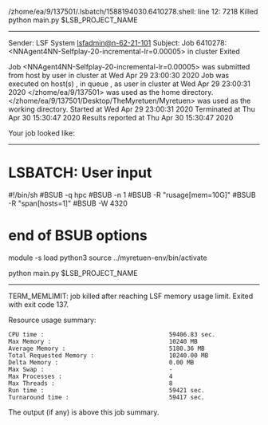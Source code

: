 /zhome/ea/9/137501/.lsbatch/1588194030.6410278.shell: line 12:  7218 Killed                  python main.py $LSB_PROJECT_NAME

------------------------------------------------------------
Sender: LSF System <lsfadmin@n-62-21-101>
Subject: Job 6410278: <NNAgent4NN-Selfplay-20-incremental-lr=0.00005> in cluster <dcc> Exited

Job <NNAgent4NN-Selfplay-20-incremental-lr=0.00005> was submitted from host <n-62-30-6> by user <s183914> in cluster <dcc> at Wed Apr 29 23:00:30 2020
Job was executed on host(s) <n-62-21-101>, in queue <hpc>, as user <s183914> in cluster <dcc> at Wed Apr 29 23:00:31 2020
</zhome/ea/9/137501> was used as the home directory.
</zhome/ea/9/137501/Desktop/TheMyretuen/Myretuen> was used as the working directory.
Started at Wed Apr 29 23:00:31 2020
Terminated at Thu Apr 30 15:30:47 2020
Results reported at Thu Apr 30 15:30:47 2020

Your job looked like:

------------------------------------------------------------
# LSBATCH: User input
#!/bin/sh
#BSUB -q hpc
#BSUB -n 1
#BSUB -R "rusage[mem=10G]"
#BSUB -R "span[hosts=1]"
#BSUB -W 4320
# end of BSUB options

module -s load python3
source ../myretuen-env/bin/activate

python main.py $LSB_PROJECT_NAME


------------------------------------------------------------

TERM_MEMLIMIT: job killed after reaching LSF memory usage limit.
Exited with exit code 137.

Resource usage summary:

    CPU time :                                   59406.83 sec.
    Max Memory :                                 10240 MB
    Average Memory :                             5180.36 MB
    Total Requested Memory :                     10240.00 MB
    Delta Memory :                               0.00 MB
    Max Swap :                                   -
    Max Processes :                              4
    Max Threads :                                8
    Run time :                                   59421 sec.
    Turnaround time :                            59417 sec.

The output (if any) is above this job summary.

